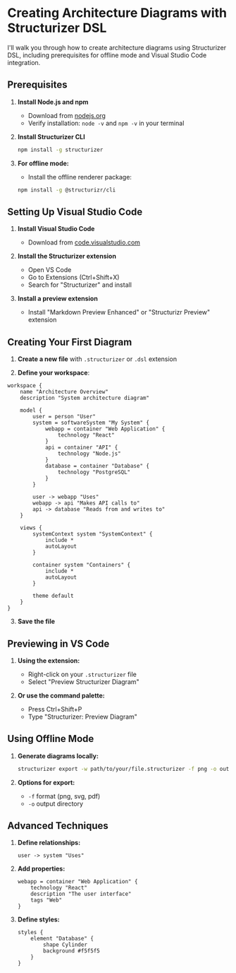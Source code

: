 # Creating Architecture Diagrams with Structurizer DSL

I'll walk you through how to create architecture diagrams using Structurizer DSL, including prerequisites for offline mode and Visual Studio Code integration.

## Prerequisites

1. **Install Node.js and npm**
   - Download from [nodejs.org](https://nodejs.org/)
   - Verify installation: `node -v` and `npm -v` in your terminal

2. **Install Structurizer CLI**
   ```bash
   npm install -g structurizer
   ```

3. **For offline mode:**
   - Install the offline renderer package:
   ```bash
   npm install -g @structurizr/cli
   ```

## Setting Up Visual Studio Code

1. **Install Visual Studio Code**
   - Download from [code.visualstudio.com](https://code.visualstudio.com/)

2. **Install the Structurizer extension**
   - Open VS Code
   - Go to Extensions (Ctrl+Shift+X)
   - Search for "Structurizer" and install

3. **Install a preview extension**
   - Install "Markdown Preview Enhanced" or "Structurizr Preview" extension

## Creating Your First Diagram

1. **Create a new file** with `.structurizer` or `.dsl` extension

2. **Define your workspace**:

```
workspace {
    name "Architecture Overview"
    description "System architecture diagram"
    
    model {
        user = person "User"
        system = softwareSystem "My System" {
            webapp = container "Web Application" {
                technology "React"
            }
            api = container "API" {
                technology "Node.js"
            }
            database = container "Database" {
                technology "PostgreSQL"
            }
        }
        
        user -> webapp "Uses"
        webapp -> api "Makes API calls to"
        api -> database "Reads from and writes to"
    }
    
    views {
        systemContext system "SystemContext" {
            include *
            autoLayout
        }
        
        container system "Containers" {
            include *
            autoLayout
        }
        
        theme default
    }
}
```

3. **Save the file**

## Previewing in VS Code

1. **Using the extension:**
   - Right-click on your `.structurizer` file
   - Select "Preview Structurizer Diagram"

2. **Or use the command palette:**
   - Press Ctrl+Shift+P
   - Type "Structurizer: Preview Diagram"

## Using Offline Mode

1. **Generate diagrams locally:**
   ```bash
   structurizer export -w path/to/your/file.structurizer -f png -o output/directory
   ```

2. **Options for export:**
   - `-f` format (png, svg, pdf)
   - `-o` output directory

## Advanced Techniques

1. **Define relationships:**
   ```
   user -> system "Uses"
   ```

2. **Add properties:**
   ```
   webapp = container "Web Application" {
       technology "React"
       description "The user interface"
       tags "Web"
   }
   ```

3. **Define styles:**
   ```
   styles {
       element "Database" {
           shape Cylinder
           background #f5f5f5
       }
   }
   ```